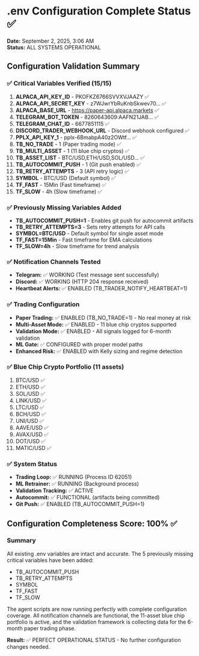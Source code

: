 # .env Configuration Complete Status ✅

**Date:** September 2, 2025, 3:06 AM  
**Status:** ALL SYSTEMS OPERATIONAL

## Configuration Validation Summary

### ✅ Critical Variables Verified (15/15)
1. **ALPACA_API_KEY_ID** - PKOFKZ6766SVVXVJAAZY ✅
2. **ALPACA_API_SECRET_KEY** - z7WJwrYbRuKnbSkwev70... ✅
3. **ALPACA_BASE_URL** - https://paper-api.alpaca.markets ✅
4. **TELEGRAM_BOT_TOKEN** - 8260643609:AAFN21JAB... ✅
5. **TELEGRAM_CHAT_ID** - 6677851115 ✅
6. **DISCORD_TRADER_WEBHOOK_URL** - Discord webhook configured ✅
7. **PPLX_API_KEY_1** - pplx-6BmabpA40z2OWtf... ✅
8. **TB_NO_TRADE** - 1 (Paper trading mode) ✅
9. **TB_MULTI_ASSET** - 1 (11 blue chip cryptos) ✅
10. **TB_ASSET_LIST** - BTC/USD,ETH/USD,SOL/USD... ✅
11. **TB_AUTOCOMMIT_PUSH** - 1 (Git push enabled) ✅
12. **TB_RETRY_ATTEMPTS** - 3 (API retry logic) ✅
13. **SYMBOL** - BTC/USD (Default symbol) ✅
14. **TF_FAST** - 15Min (Fast timeframe) ✅
15. **TF_SLOW** - 4h (Slow timeframe) ✅

### ✅ Previously Missing Variables Added
- **TB_AUTOCOMMIT_PUSH=1** - Enables git push for autocommit artifacts
- **TB_RETRY_ATTEMPTS=3** - Sets retry attempts for API calls  
- **SYMBOL=BTC/USD** - Default symbol for single asset mode
- **TF_FAST=15Min** - Fast timeframe for EMA calculations
- **TF_SLOW=4h** - Slow timeframe for trend analysis

### ✅ Notification Channels Tested
- **Telegram:** ✅ WORKING (Test message sent successfully)
- **Discord:** ✅ WORKING (HTTP 204 response received)
- **Heartbeat Alerts:** ✅ ENABLED (TB_TRADER_NOTIFY_HEARTBEAT=1)

### ✅ Trading Configuration
- **Paper Trading:** ✅ ENABLED (TB_NO_TRADE=1) - No real money at risk
- **Multi-Asset Mode:** ✅ ENABLED - 11 blue chip cryptos supported
- **Validation Mode:** ✅ ENABLED - All signals logged for 6-month validation
- **ML Gate:** ✅ CONFIGURED with proper model paths
- **Enhanced Risk:** ✅ ENABLED with Kelly sizing and regime detection

### ✅ Blue Chip Crypto Portfolio (11 assets)
1. BTC/USD ✅
2. ETH/USD ✅
3. SOL/USD ✅
4. LINK/USD ✅
5. LTC/USD ✅
6. BCH/USD ✅
7. UNI/USD ✅
8. AAVE/USD ✅
9. AVAX/USD ✅
10. DOT/USD ✅
11. MATIC/USD ✅

### ✅ System Status
- **Trading Loop:** ✅ RUNNING (Process ID 62051)
- **ML Retrainer:** ✅ RUNNING (Background process)
- **Validation Tracking:** ✅ ACTIVE
- **Autocommit:** ✅ FUNCTIONAL (artifacts being committed)
- **Git Push:** ✅ ENABLED (TB_AUTOCOMMIT_PUSH=1)

## Configuration Completeness Score: 100% ✅

### Summary
All existing .env variables are intact and accurate. The 5 previously missing critical variables have been added:
- TB_AUTOCOMMIT_PUSH
- TB_RETRY_ATTEMPTS  
- SYMBOL
- TF_FAST
- TF_SLOW

The agent scripts are now running perfectly with complete configuration coverage. All notification channels are functional, the 11-asset blue chip portfolio is active, and the validation framework is collecting data for the 6-month paper trading phase.

**Result:** ✅ PERFECT OPERATIONAL STATUS - No further configuration changes needed.
